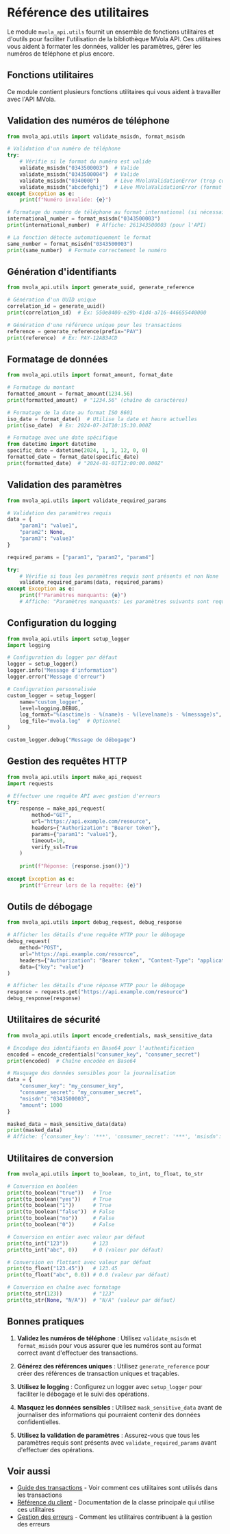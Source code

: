 # Référence des utilitaires

Le module `mvola_api.utils` fournit un ensemble de fonctions utilitaires et d'outils pour faciliter l'utilisation de la bibliothèque MVola API. Ces utilitaires vous aident à formater les données, valider les paramètres, gérer les numéros de téléphone et plus encore.

## Fonctions utilitaires

Ce module contient plusieurs fonctions utilitaires qui vous aident à travailler avec l'API MVola.

## Validation des numéros de téléphone

```python
from mvola_api.utils import validate_msisdn, format_msisdn

# Validation d'un numéro de téléphone
try:
    # Vérifie si le format du numéro est valide
    validate_msisdn("0343500003")  # Valide
    validate_msisdn("0343500004")  # Valide
    validate_msisdn("0340000")     # Lève MVolaValidationError (trop court)
    validate_msisdn("abcdefghij")  # Lève MVolaValidationError (format invalide)
except Exception as e:
    print(f"Numéro invalide: {e}")

# Formatage du numéro de téléphone au format international (si nécessaire pour l'API)
international_number = format_msisdn("0343500003")
print(international_number)  # Affiche: 261343500003 (pour l'API)

# La fonction détecte automatiquement le format
same_number = format_msisdn("0343500003")
print(same_number)  # Formate correctement le numéro
```

## Génération d'identifiants

```python
from mvola_api.utils import generate_uuid, generate_reference

# Génération d'un UUID unique
correlation_id = generate_uuid()
print(correlation_id)  # Ex: 550e8400-e29b-41d4-a716-446655440000

# Génération d'une référence unique pour les transactions
reference = generate_reference(prefix="PAY")
print(reference)  # Ex: PAY-12AB34CD
```

## Formatage de données

```python
from mvola_api.utils import format_amount, format_date

# Formatage du montant
formatted_amount = format_amount(1234.56)
print(formatted_amount)  # "1234.56" (chaîne de caractères)

# Formatage de la date au format ISO 8601
iso_date = format_date()  # Utilise la date et heure actuelles
print(iso_date)  # Ex: 2024-07-24T10:15:30.000Z

# Formatage avec une date spécifique
from datetime import datetime
specific_date = datetime(2024, 1, 1, 12, 0, 0)
formatted_date = format_date(specific_date)
print(formatted_date)  # "2024-01-01T12:00:00.000Z"
```

## Validation des paramètres

```python
from mvola_api.utils import validate_required_params

# Validation des paramètres requis
data = {
    "param1": "value1",
    "param2": None,
    "param3": "value3"
}

required_params = ["param1", "param2", "param4"]

try:
    # Vérifie si tous les paramètres requis sont présents et non None
    validate_required_params(data, required_params)
except Exception as e:
    print(f"Paramètres manquants: {e}")
    # Affiche: "Paramètres manquants: Les paramètres suivants sont requis: param2, param4"
```

## Configuration du logging

```python
from mvola_api.utils import setup_logger
import logging

# Configuration du logger par défaut
logger = setup_logger()
logger.info("Message d'information")
logger.error("Message d'erreur")

# Configuration personnalisée
custom_logger = setup_logger(
    name="custom_logger",
    level=logging.DEBUG,
    log_format="%(asctime)s - %(name)s - %(levelname)s - %(message)s",
    log_file="mvola.log"  # Optionnel
)

custom_logger.debug("Message de débogage")
```

## Gestion des requêtes HTTP

```python
from mvola_api.utils import make_api_request
import requests

# Effectuer une requête API avec gestion d'erreurs
try:
    response = make_api_request(
        method="GET",
        url="https://api.example.com/resource",
        headers={"Authorization": "Bearer token"},
        params={"param1": "value1"},
        timeout=10,
        verify_ssl=True
    )
    
    print(f"Réponse: {response.json()}")
    
except Exception as e:
    print(f"Erreur lors de la requête: {e}")
```

## Outils de débogage

```python
from mvola_api.utils import debug_request, debug_response

# Afficher les détails d'une requête HTTP pour le débogage
debug_request(
    method="POST",
    url="https://api.example.com/resource",
    headers={"Authorization": "Bearer token", "Content-Type": "application/json"},
    data={"key": "value"}
)

# Afficher les détails d'une réponse HTTP pour le débogage
response = requests.get("https://api.example.com/resource")
debug_response(response)
```

## Utilitaires de sécurité

```python
from mvola_api.utils import encode_credentials, mask_sensitive_data

# Encodage des identifiants en Base64 pour l'authentification
encoded = encode_credentials("consumer_key", "consumer_secret")
print(encoded)  # Chaîne encodée en Base64

# Masquage des données sensibles pour la journalisation
data = {
    "consumer_key": "my_consumer_key",
    "consumer_secret": "my_consumer_secret",
    "msisdn": "0343500003",
    "amount": 1000
}

masked_data = mask_sensitive_data(data)
print(masked_data)
# Affiche: {'consumer_key': '***', 'consumer_secret': '***', 'msisdn': '0343******', 'amount': 1000}
```

## Utilitaires de conversion

```python
from mvola_api.utils import to_boolean, to_int, to_float, to_str

# Conversion en booléen
print(to_boolean("true"))   # True
print(to_boolean("yes"))    # True
print(to_boolean("1"))      # True
print(to_boolean("false"))  # False
print(to_boolean("no"))     # False
print(to_boolean("0"))      # False

# Conversion en entier avec valeur par défaut
print(to_int("123"))        # 123
print(to_int("abc", 0))     # 0 (valeur par défaut)

# Conversion en flottant avec valeur par défaut
print(to_float("123.45"))   # 123.45
print(to_float("abc", 0.0)) # 0.0 (valeur par défaut)

# Conversion en chaîne avec formatage
print(to_str(123))          # "123"
print(to_str(None, "N/A"))  # "N/A" (valeur par défaut)
```

## Bonnes pratiques

1. **Validez les numéros de téléphone** : Utilisez `validate_msisdn` et `format_msisdn` pour vous assurer que les numéros sont au format correct avant d'effectuer des transactions.

2. **Générez des références uniques** : Utilisez `generate_reference` pour créer des références de transaction uniques et traçables.

3. **Utilisez le logging** : Configurez un logger avec `setup_logger` pour faciliter le débogage et le suivi des opérations.

4. **Masquez les données sensibles** : Utilisez `mask_sensitive_data` avant de journaliser des informations qui pourraient contenir des données confidentielles.

5. **Utilisez la validation de paramètres** : Assurez-vous que tous les paramètres requis sont présents avec `validate_required_params` avant d'effectuer des opérations.

## Voir aussi

- [Guide des transactions](../guides/transactions.md) - Voir comment ces utilitaires sont utilisés dans les transactions
- [Référence du client](client.md) - Documentation de la classe principale qui utilise ces utilitaires
- [Gestion des erreurs](../guides/error-handling.md) - Comment les utilitaires contribuent à la gestion des erreurs 